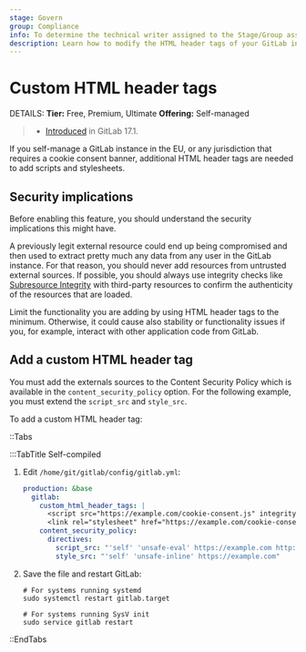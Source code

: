 ```yaml
---
stage: Govern
group: Compliance
info: To determine the technical writer assigned to the Stage/Group associated with this page, see https://handbook.gitlab.com/handbook/product/ux/technical-writing/#assignments
description: Learn how to modify the HTML header tags of your GitLab instance.
---
```


# Custom HTML header tags

DETAILS:
**Tier:** Free, Premium, Ultimate
**Offering:** Self-managed

> - [Introduced](https://gitlab.com/gitlab-org/gitlab/-/merge_requests/153877) in GitLab 17.1.

If you self-manage a GitLab instance in the EU, or any jurisdiction that
requires a cookie consent banner, additional HTML header tags are needed to
add scripts and stylesheets.

## Security implications

Before enabling this feature, you should understand the security implications this might have.

A previously legit external resource could end up being compromised and then used to extract
pretty much any data from any user in the GitLab instance. For that reason,
you should never add resources from untrusted external sources. If possible, you should always
use integrity checks like [Subresource Integrity](https://www.w3.org/TR/SRI/) with third-party
resources to confirm the authenticity of the resources that are loaded.

Limit the functionality you are adding by using HTML header tags to the minimum.
Otherwise, it could cause also stability or functionality issues if you, for example,
interact with other application code from GitLab.

## Add a custom HTML header tag

You must add the externals sources to the Content Security Policy which is
available in the `content_security_policy` option. For the following example, you
must extend the `script_src` and `style_src`.

To add a custom HTML header tag:

::Tabs

:::TabTitle Self-compiled

1. Edit `/home/git/gitlab/config/gitlab.yml`:

   ```yaml
   production: &base
     gitlab:
       custom_html_header_tags: |
         <script src="https://example.com/cookie-consent.js" integrity="sha384-Li9vy3DqF8tnTXuiaAJuML3ky+er10rcgNR/VqsVpcw+ThHmYcwiB1pbOxEbzJr7"         crossorigin="anonymous"></script>
         <link rel="stylesheet" href="https://example.com/cookie-consent.css" integrity="sha384-+/M6kredJcxdsqkczBUjMLvqyHb1K/JThDXWsBVxMEeZHEaMKEOEct339VItX1zB"        crossorigin="anonymous">
       content_security_policy:
         directives:
           script_src: "'self' 'unsafe-eval' https://example.com http://localhost:* https://www.google.com/recaptcha/ https://www.recaptcha.net/ https://www.gstatic.com/recaptcha/ https://apis.google.com"
           style_src: "'self' 'unsafe-inline' https://example.com"
   ```

1. Save the file and restart GitLab:

   ```shell
   # For systems running systemd
   sudo systemctl restart gitlab.target

   # For systems running SysV init
   sudo service gitlab restart
   ```

::EndTabs
